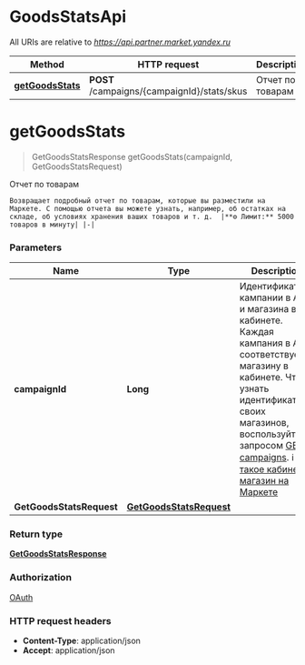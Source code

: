 # GoodsStatsApi

All URIs are relative to *https://api.partner.market.yandex.ru*

| Method | HTTP request | Description |
|------------- | ------------- | -------------|
| [**getGoodsStats**](GoodsStatsApi.md#getGoodsStats) | **POST** /campaigns/{campaignId}/stats/skus | Отчет по товарам |


<a name="getGoodsStats"></a>
# **getGoodsStats**
> GetGoodsStatsResponse getGoodsStats(campaignId, GetGoodsStatsRequest)

Отчет по товарам

    Возвращает подробный отчет по товарам, которые вы разместили на Маркете. С помощью отчета вы можете узнать, например, об остатках на складе, об условиях хранения ваших товаров и т. д.  |**⚙️ Лимит:** 5000 товаров в минуту| |-| 

### Parameters

|Name | Type | Description  | Notes |
|------------- | ------------- | ------------- | -------------|
| **campaignId** | **Long**| Идентификатор кампании в API и магазина в кабинете. Каждая кампания в API соответствует магазину в кабинете.  Чтобы узнать идентификаторы своих магазинов, воспользуйтесь запросом [GET campaigns](../../reference/campaigns/getCampaigns.md).  ℹ️ [Что такое кабинет и магазин на Маркете](https://yandex.ru/support/marketplace/account/introduction.html)  | [default to null] |
| **GetGoodsStatsRequest** | [**GetGoodsStatsRequest**](../Models/GetGoodsStatsRequest.md)|  | |

### Return type

[**GetGoodsStatsResponse**](../Models/GetGoodsStatsResponse.md)

### Authorization

[OAuth](../README.md#OAuth)

### HTTP request headers

- **Content-Type**: application/json
- **Accept**: application/json

